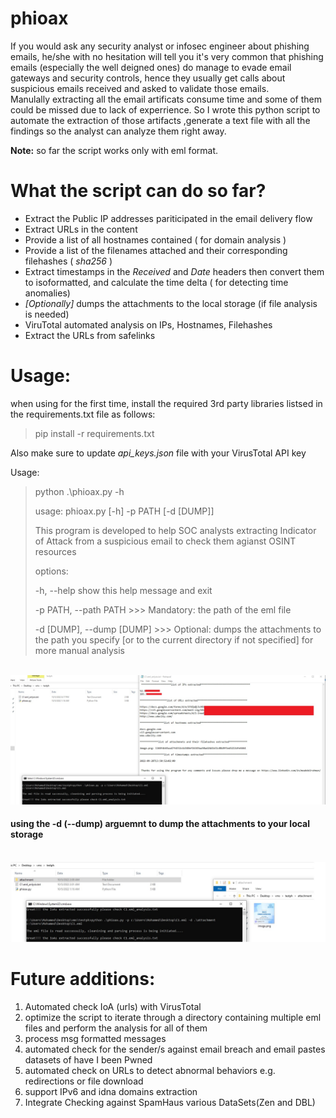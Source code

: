 # phioax
If you would ask any security analyst or infosec engineer about phishing emails, he/she with no hesitation will tell you it's very common that phishing emails (especially the well deigned ones) do manage to evade email gateways and security controls, hence they usually get calls about suspicious emails received and asked to validate those emails.\
Manulally extracting all the email artificats consume time and some of them could be missed due to lack of experrience. So I wrote this python script to automate the extraction of those artifacts ,generate a text file with all the findings so the analyst can analyze them right away.
 

**Note:** so far the script works only with eml format.

# What the script can do so far?
* Extract the Public IP addresses pariticipated in the email delivery flow
* Extract URLs in the content
* Provide a list of all hostnames contained ( for domain analysis )
* Provide a list of the filenames attached and their corresponding filehashes ( *sha256* )
* Extract timestamps in the *Received* and *Date* headers then convert them to isoformatted, and calculate the time delta ( for detecting time anomalies)
* *[Optionally]* dumps the attachments to the local storage (if file analysis is needed)
* ViruTotal automated analysis on IPs, Hostnames, Filehashes 
* Extract the URLs from safelinks 
  
# Usage:
when using for the first time, install the required 3rd party libraries listsed in the requirements.txt file as follows:
>pip install -r requirements.txt 

Also make sure to update *api_keys.json* file with your VirusTotal API key

Usage:
>python .\phioax.py -h
>
>usage: phioax.py [-h] -p PATH [-d [DUMP]]
>
>This program is developed to help SOC analysts extracting Indicator of Attack from
>a suspicious email to check them agianst  OSINT resources
>
>options:
>
>  -h, --help            show this help message and exit
>
>  -p PATH, --path PATH >>> Mandatory: the path of the eml file
>
>  -d [DUMP], --dump [DUMP]
>                       >>> Optional: dumps the attachments to the path you specify
> [or to the current directory if not specified] for more manual analysis
  
\
![](test1.jpg) 

#### using the -d (--dump) arguemnt to dump the attachments to your local storage  
\
![](test2.jpg)  

# Future additions:
1) Automated check IoA (urls) with VirusTotal
2) optimize the script to  iterate through a directory containing multiple eml files and perform the analysis for all of them
3) process msg formatted messages
4) automated check for the sender/s against email breach and email pastes datasets of have I been Pwned
5) automated check on URLs to detect abnormal behaviors e.g. redirections or file download 
6) support IPv6 and idna domains extraction
7) Integrate Checking against SpamHaus various DataSets(Zen and  DBL)



